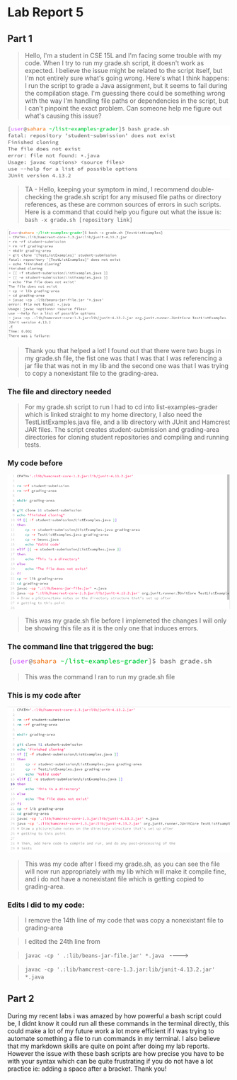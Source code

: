 # Lab Report 5
## Part 1

> Hello, I'm a student in CSE 15L and I'm facing some trouble with my code. When I try to run my grade.sh script, it doesn't work as expected. I believe the issue might be related to the script itself, but I'm not entirely sure what's going wrong.
> Here's what I think happens: I run the script to grade a Java assignment, but it seems to fail during the compilation stage. I'm guessing there could be something wrong with the way I'm handling file paths or dependencies in the script, but I can't pinpoint the exact problem. Can someone help me figure out what's causing this issue?


![Image](grade_symptoms.png)

> TA - Hello, keeping your symptom in mind, I recommend double-checking the grade.sh script for any misused file paths or directory references, as these are common sources of errors in such scripts. Here is a command that could help you figure out what the issue is: ` bash -x grade.sh [repository link] `

![Image](after_command_run.png)

> Thank you that helped a lot! I found out that there were two bugs in my grade.sh file, the fist one was that I was that I was referencing a jar file that was not in my lib and the second one was that I was trying to copy a nonexistant file to the grading-area.


### The file and directory needed

> For my grade.sh script to run I had to cd into list-examples-grader which is linked straight to my home directory, I also need the TestListExamples.java file, and a lib directory with JUnit and Hamcrest JAR files. The script creates student-submission and grading-area directories for cloning student repositories and compiling and running tests.


### My code before

![Image](Before_code.png)

> This was my grade.sh file before I implemeted the changes I will only be showing this file as it is the only one that induces errors.

### The command line that triggered the bug: 

![Image](Command_Ran.png)

> This was the command I ran to run my grade.sh file

### This is my code after

![Image](After_code.png)

> This was my code after I fixed my grade.sh, as you can see the file will now run appropriately with my lib which will make it compile fine, and i do not have a nonexistant file which is getting copied to grading-area.

### Edits I did to my code:

> I remove the 14th line of my code that was copy a nonexistant file to grading-area

> I edited the 24th line from

> `javac -cp ' .:lib/beans-jar-file.jar' *.java ` ---->

> `javac -cp '.:lib/hamcrest-core-1.3.jar:lib/junit-4.13.2.jar' *.java `

## Part 2

During my recent labs i was amazed by how powerful a bash script could be, I didnt know it could run all these commands in the terminal directly, this could make a lot of my future work a lot more efficient if I was trying to automate something a file to run commands in my terminal. I also believe that my markdown skills are quite on point after doing my lab reports. However the issue with these bash scripts are how precise you have to be with your syntax which can be quite frustrating if you do not have a lot practice ie: adding a space after a bracket. Thank you!
